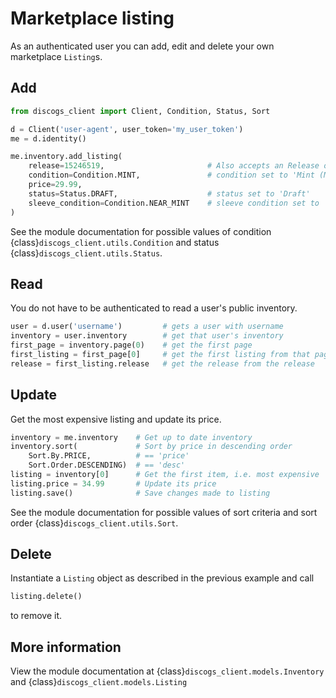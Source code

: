 # Marketplace listing

As an authenticated user you can add, edit and delete your own marketplace
`Listing`s.

## Add

```python
from discogs_client import Client, Condition, Status, Sort

d = Client('user-agent', user_token='my_user_token')
me = d.identity()

me.inventory.add_listing(
    release=15246519,                       # Also accepts an Release object
    condition=Condition.MINT,               # condition set to 'Mint (M)'
    price=29.99,
    status=Status.DRAFT,                    # status set to 'Draft'
    sleeve_condition=Condition.NEAR_MINT    # sleeve condition set to 'Near Mint (NM or M-)'
)
```

See the module documentation for possible values of condition
{class}`discogs_client.utils.Condition` and status
{class}`discogs_client.utils.Status`.

## Read

You do not have to be authenticated to read a user's public inventory.

```python
user = d.user('username')         # gets a user with username
inventory = user.inventory        # get that user's inventory
first_page = inventory.page(0)    # get the first page
first_listing = first_page[0]     # get the first listing from that page
release = first_listing.release   # get the release from the release
````

## Update

Get the most expensive listing and update its price.

```python
inventory = me.inventory    # Get up to date inventory
inventory.sort(             # Sort by price in descending order
    Sort.By.PRICE,          # == 'price'
    Sort.Order.DESCENDING)  # == 'desc'
listing = inventory[0]      # Get the first item, i.e. most expensive
listing.price = 34.99       # Update its price
listing.save()              # Save changes made to listing
```

See the module documentation for possible values of sort criteria and sort
order {class}`discogs_client.utils.Sort`.

## Delete

Instantiate a `Listing` object as described in the previous example and call

```python
listing.delete()
```

to remove it.

## More information

View the module documentation at {class}`discogs_client.models.Inventory` and
{class}`discogs_client.models.Listing`
